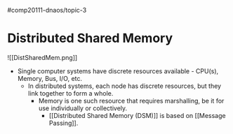 #comp20111-dnaos/topic-3 
# Distributed Shared Memory

![[DistSharedMem.png]]

- Single computer systems have discrete resources available - CPU(s), Memory, Bus, I/O, etc.
	- In distributed systems, each node has discrete resources, but they link together to form a whole.
		- Memory is one such resource that requires marshalling, be it for use individually or collectively.
			- [[Distributed Shared Memory (DSM)]] is based on [[Message Passing]].